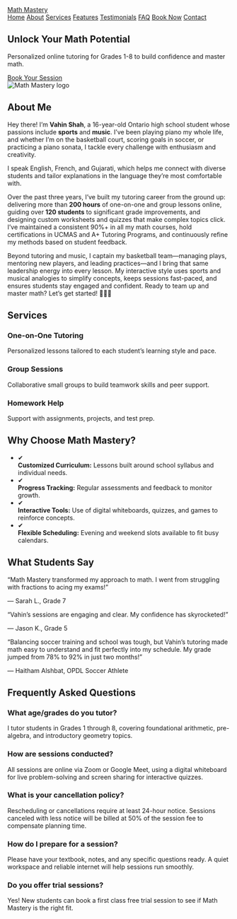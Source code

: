 <html lang="en">
<head>
  <meta charset="UTF-8" />
  <meta name="viewport" content="width=device-width, initial-scale=1.0" />
  <title>Math Mastery</title>
  <!-- Tailwind CSS via CDN -->
  <script src="https://cdn.tailwindcss.com"></script>
</head>
<body class="bg-black text-blue-300 min-h-screen flex flex-col">
  <!-- Navigation -->
  <nav class="bg-black shadow-md">
    <div class="container mx-auto px-4 py-4 flex justify-between items-center">
      <a href="#home" class="text-2xl font-bold text-blue-400">Math Mastery</a>
      <div class="space-x-4">
        <a href="#home" class="hover:text-blue-200">Home</a>
        <a href="#about" class="hover:text-blue-200">About</a>
        <a href="#services" class="hover:text-blue-200">Services</a>
        <a href="#features" class="hover:text-blue-200">Features</a>
        <a href="#testimonials" class="hover:text-blue-200">Testimonials</a>
        <a href="#faq" class="hover:text-blue-200">FAQ</a>
        <a href="#booking" class="hover:text-blue-200">Book Now</a>
        <a href="https://docs.google.com/forms/d/1S-S_6X-x9PYrEi24YiQ4N41m142P_7IMpIGBGS2j_zU/edit" target="_blank" class="hover:text-blue-200">Contact</a>
      </div>
    </div>
  </nav>
  <main class="flex-grow">
    <!-- Hero Section -->
    <section id="home" class="container mx-auto px-4 py-16 flex flex-col md:flex-row items-center bg-blue-900 rounded-lg shadow-lg">
      <div class="md:w-1/2">
        <h1 class="text-5xl font-bold mb-6 text-blue-400">Unlock Your Math Potential</h1>
        <p class="mb-6 text-lg text-blue-200">Personalized online tutoring for Grades 1-8 to build confidence and master math.</p>
        <a href="#booking" class="inline-block px-8 py-4 bg-blue-400 text-black rounded-full hover:bg-blue-300">Book Your Session</a>
      </div>
      <div class="md:w-1/2 mt-8 md:mt-0">
        <img
        src="assets/images/Mathmastery-logo.png"
        alt="Math Mastery logo"
        class="h-10 w-auto mr-3"
      </div>
    </section>
    <!-- About Section -->
    <section id="about" class="container mx-auto px-4 py-16 bg-black rounded-lg shadow-lg mt-12">
      <h2 class="text-3xl font-bold mb-4 text-blue-400">About Me</h2>
      <p class="text-blue-200 leading-relaxed mb-4">
        Hey there! I’m <strong>Vahin Shah</strong>, a 16-year-old Ontario high school student whose passions include <strong>sports</strong> and <strong>music</strong>. I’ve been playing piano my whole life, and whether I’m on the basketball court, scoring goals in soccer, or practicing a piano sonata, I tackle every challenge with enthusiasm and creativity.
      </p>
      <p class="text-blue-200 leading-relaxed mb-4">
        I speak English, French, and Gujarati, which helps me connect with diverse students and tailor explanations in the language they’re most comfortable with.
      </p>
      <p class="text-blue-200 leading-relaxed mb-4">
        Over the past three years, I’ve built my tutoring career from the ground up: delivering more than <strong>200 hours</strong> of one-on-one and group lessons online, guiding over <strong>120 students</strong> to significant grade improvements, and designing custom worksheets and quizzes that make complex topics click. I’ve maintained a consistent 90%+ in all my math courses, hold certifications in UCMAS and A+ Tutoring Programs, and continuously refine my methods based on student feedback.
      </p>
      <p class="text-blue-200 leading-relaxed">
        Beyond tutoring and music, I captain my basketball team—managing plays, mentoring new players, and leading practices—and I bring that same leadership energy into every lesson. My interactive style uses sports and musical analogies to simplify concepts, keeps sessions fast-paced, and ensures students stay engaged and confident. Ready to team up and master math? Let’s get started! 🏀🎹➗
      </p>
    </section>
    <!-- Services Section -->
    <section id="services" class="container mx-auto px-4 py-16 bg-black rounded-lg shadow-lg mt-12">
      <h2 class="text-3xl font-bold mb-8 text-blue-400">Services</h2>
      <div class="grid grid-cols-1 md:grid-cols-3 gap-8">
        <div class="p-6 bg-blue-800 rounded-lg shadow hover:shadow-lg transition">
          <h3 class="text-xl font-semibold mb-2 text-blue-200">One-on-One Tutoring</h3>
          <p class="text-blue-200">Personalized lessons tailored to each student’s learning style and pace.</p>
        </div>
        <div class="p-6 bg-blue-800 rounded-lg shadow hover:shadow-lg transition">
          <h3 class="text-xl font-semibold mb-2 text-blue-200">Group Sessions</h3>
          <p class="text-blue-200">Collaborative small groups to build teamwork skills and peer support.</p>
        </div>
        <div class="p-6 bg-blue-800 rounded-lg shadow hover:shadow-lg transition">
          <h3 class="text-xl font-semibold mb-2 text-blue-200">Homework Help</h3>
          <p class="text-blue-200">Support with assignments, projects, and test prep.</p>
        </div>
      </div>
    </section>
    <!-- Features Section -->
    <section id="features" class="container mx-auto px-4 py-16 bg-black rounded-lg shadow-lg mt-12">
      <h2 class="text-3xl font-bold mb-8 text-blue-400">Why Choose Math Mastery?</h2>
      <ul class="space-y-6 text-blue-200">
        <li class="flex items-start"><span class="text-2xl text-blue-400 mr-4">✔</span><div><strong>Customized Curriculum:</strong> Lessons built around school syllabus and individual needs.</div></li>
        <li class="flex items-start"><span class="text-2xl text-blue-400 mr-4">✔</span><div><strong>Progress Tracking:</strong> Regular assessments and feedback to monitor growth.</div></li>
        <li class="flex items-start"><span class="text-2xl text-blue-400 mr-4">✔</span><div><strong>Interactive Tools:</strong> Use of digital whiteboards, quizzes, and games to reinforce concepts.</div></li>
        <li class="flex items-start"><span class="text-2xl text-blue-400 mr-4">✔</span><div><strong>Flexible Scheduling:</strong> Evening and weekend slots available to fit busy calendars.</div></li>
      </ul>
    </section>
    <!-- Testimonials Section -->
    <section id="testimonials" class="container mx-auto px-4 py-16 bg-black rounded-lg shadow-lg mt-12">
      <h2 class="text-3xl font-bold mb-8 text-blue-400">What Students Say</h2>
      <div class="grid grid-cols-1 md:grid-cols-3 gap-8">
        <div class="p-6 bg-blue-800 rounded-lg shadow">
          <p class="italic mb-4 text-blue-200">“Math Mastery transformed my approach to math. I went from struggling with fractions to acing my exams!”</p>
          <p class="font-semibold text-blue-200">— Sarah L., Grade 7</p>
        </div>
        <div class="p-6 bg-blue-800 rounded-lg shadow">
          <p class="italic mb-4 text-blue-200">“Vahin’s sessions are engaging and clear. My confidence has skyrocketed!”</p>
          <p class="font-semibold text-blue-200">— Jason K., Grade 5</p>
        </div>
        <div class="p-6 bg-blue-800 rounded-lg shadow">
          <p class="italic mb-4 text-blue-200">“Balancing soccer training and school was tough, but Vahin’s tutoring made math easy to understand and fit perfectly into my schedule. My grade jumped from 78% to 92% in just two months!”</p>
          <p class="font-semibold text-blue-200">— Haitham Alshbat, OPDL Soccer Athlete</p>
        </div>
      </div>
    </section>
    <!-- FAQ Section -->
    <section id="faq" class="container mx-auto px-4 py-16 bg-black rounded-lg shadow-lg mt-12">
      <h2 class="text-3xl font-bold mb-8 text-blue-400">Frequently Asked Questions</h2>
      <div class="space-y-6 text-blue-200">
        <div>
          <h3 class="font-semibold">What age/grades do you tutor?</h3>
          <p>I tutor students in Grades 1 through 8, covering foundational arithmetic, pre-algebra, and introductory geometry topics.</p>
        </div>
        <div>
          <h3 class="font-semibold">How are sessions conducted?</h3>
          <p>All sessions are online via Zoom or Google Meet, using a digital whiteboard for live problem-solving and screen sharing for interactive quizzes.</p>
        </div>
        <div>
          <h3 class="font-semibold">What is your cancellation policy?</h3>
          <p>Rescheduling or cancellations require at least 24-hour notice. Sessions canceled with less notice will be billed at 50% of the session fee to compensate planning time.</p>
        </div>
        <div>
          <h3 class="font-semibold">How do I prepare for a session?</h3>
          <p>Please have your textbook, notes, and any specific questions ready. A quiet workspace and reliable internet will help sessions run smoothly.</p>
        </div>
        <div>
          <h3 class="font-semibold">Do you offer trial sessions?</h3>
          <p>Yes! New students can book a first class free trial session to see if Math Mastery is the right fit.</p>
        </div>
      </div>
    </section>
    <!-- Booking Section -->
    <https://docs.google.com/forms/d/1S-S_6X-x9PYrEi24YiQ4N41m142P_7IMpIGBGS2j_zU/edit>
